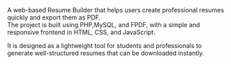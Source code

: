 A web-based Resume Builder that helps users create professional resumes quickly and export them as PDF.  
The project is built using PHP,MySQL, and FPDF, with a simple and responsive frontend in HTML, CSS, and JavaScript.  

It is designed as a lightweight tool for students and professionals to generate well-structured resumes that can be downloaded instantly.  
